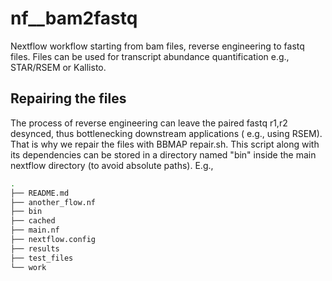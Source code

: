 # nf__bam2fastq
Nextflow workflow starting from bam files, reverse engineering to fastq files. Files can be used for transcript abundance quantification e.g.,  STAR/RSEM or Kallisto.



## Repairing the files

The process of reverse engineering can leave the paired fastq r1,r2 desynced, thus bottlenecking downstream applications ( e.g., using RSEM). That is why we repair the files with BBMAP repair.sh. This script along with its dependencies can be stored in a directory  named "bin" inside the main nextflow directory (to avoid absolute paths). E.g., 

```bash
.
├── README.md
├── another_flow.nf
├── bin
├── cached
├── main.nf
├── nextflow.config
├── results
├── test_files
└── work

```


